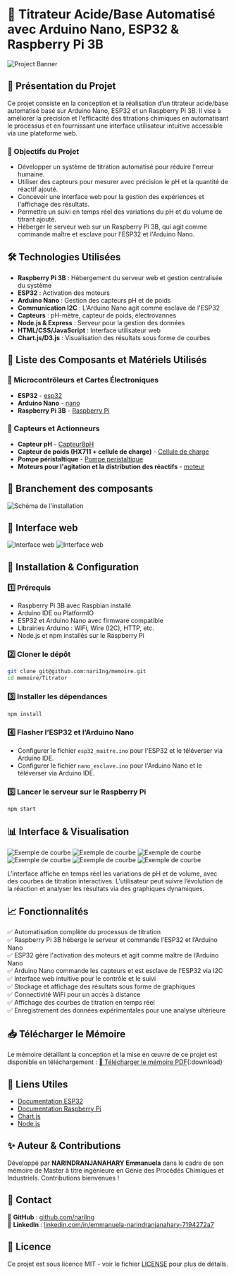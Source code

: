 # 🔬 Titrateur Acide/Base Automatisé avec Arduino Nano, ESP32 & Raspberry Pi 3B

![Project Banner](./Titrator/images/illustration.png)

## 🚀 Présentation du Projet
Ce projet consiste en la conception et la réalisation d’un titrateur acide/base automatisé basé sur Arduino Nano, ESP32 et un Raspberry Pi 3B. Il vise à améliorer la précision et l'efficacité des titrations chimiques en automatisant le processus et en fournissant une interface utilisateur intuitive accessible via une plateforme web.

### 🎯 Objectifs du Projet
- Développer un système de titration automatisé pour réduire l'erreur humaine.
- Utiliser des capteurs pour mesurer avec précision le pH et la quantité de réactif ajouté.
- Concevoir une interface web pour la gestion des expériences et l'affichage des résultats.
- Permettre un suivi en temps réel des variations du pH et du volume de titrant ajouté.
- Héberger le serveur web sur un Raspberry Pi 3B, qui agit comme commande maître et esclave pour l'ESP32 et l'Arduino Nano.

## 🛠️ Technologies Utilisées
- **Raspberry Pi 3B** : Hébergement du serveur web et gestion centralisée du système
- **ESP32** : Activation des moteurs
- **Arduino Nano** : Gestion des capteurs pH et de poids
- **Communication I2C** : L'Arduino Nano agit comme esclave de l'ESP32
- **Capteurs** : pH-mètre, capteur de poids, électrovannes
- **Node.js & Express** : Serveur pour la gestion des données
- **HTML/CSS/JavaScript** : Interface utilisateur web
- **Chart.js/D3.js** : Visualisation des résultats sous forme de courbes

## 🧰 Liste des Composants et Matériels Utilisés

### 🔌 Microcontrôleurs et Cartes Électroniques
- **ESP32** - [esp32](./Titrator/images/esp32.jpg)
- **Arduino Nano** - [nano](./Titrator/images/arduino_nano.webp)
- **Raspberry Pi 3B** - [Raspberry Pi](./Titrator/images/rasp.jpeg)

### 📡 Capteurs et Actionneurs
- **Capteur pH** - [Capteur8pH](./Titrator/images/capteur_pH.jpg)
- **Capteur de poids (HX711 + cellule de charge)** - [Cellule de charge](./Titrator/images/charge.jpg)
- **Pompe péristaltique** - [Pompe peristaltique](./Titrator/images/pompe.png)
- **Moteurs pour l'agitation et la distribution des réactifs** - [moteur](./Titrator/images/moteur.png)


## 📸 Branchement des composants
![Schéma de l'installation](./Titrator/images/branchement.png)

## 📸 Interface web
![Interface web](./Titrator/images/interface.png)
![Interface web](./Titrator/images/interface_2.png)

## 📌 Installation & Configuration

### 1️⃣ Prérequis
- Raspberry Pi 3B avec Raspbian installé
- Arduino IDE ou PlatformIO
- ESP32 et Arduino Nano avec firmware compatible
- Librairies Arduino : WiFi, Wire (I2C), HTTP, etc.
- Node.js et npm installés sur le Raspberry Pi

### 2️⃣ Cloner le dépôt
```bash
git clone git@github.com:nariIng/memoire.git
cd memoire/Titrator
```

### 3️⃣ Installer les dépendances
```bash
npm install
```

### 4️⃣ Flasher l’ESP32 et l’Arduino Nano
- Configurer le fichier `esp32_maitre.ino` pour l'ESP32 et le téléverser via Arduino IDE.
- Configurer le fichier `nano_esclave.ino` pour l'Arduino Nano et le téléverser via Arduino IDE.

### 5️⃣ Lancer le serveur sur le Raspberry Pi
```bash
npm start
```

## 📊 Interface & Visualisation
![Exemple de courbe](./Titrator/images/courbe1_1.png)
![Exemple de courbe](./Titrator/images/courbe1_2.png)
![Exemple de courbe](./Titrator/images/courbe1_3.png)
![Exemple de courbe](./Titrator/images/courbe2_1.png)
![Exemple de courbe](./Titrator/images/courbe2_2.png)
![Exemple de courbe](./Titrator/images/courbe2_3.png)

L’interface affiche en temps réel les variations de pH et de volume, avec des courbes de titration interactives. L’utilisateur peut suivre l’évolution de la réaction et analyser les résultats via des graphiques dynamiques.

## 📈 Fonctionnalités
✅ Automatisation complète du processus de titration  
✅ Raspberry Pi 3B héberge le serveur et commande l’ESP32 et l’Arduino Nano  
✅ ESP32 gère l'activation des moteurs et agit comme maître de l’Arduino Nano  
✅ Arduino Nano commande les capteurs et est esclave de l'ESP32 via I2C  
✅ Interface web intuitive pour le contrôle et le suivi  
✅ Stockage et affichage des résultats sous forme de graphiques  
✅ Connectivité WiFi pour un accès à distance  
✅ Affichage des courbes de titration en temps réel  
✅ Enregistrement des données expérimentales pour une analyse ultérieure  

## 📥 Télécharger le Mémoire
Le mémoire détaillant la conception et la mise en œuvre de ce projet est disponible en téléchargement :
[📄 Télécharger le mémoire PDF](./Titrator/project_pdf_file/project_pdf_file.pdf){:download}

## 🔗 Liens Utiles
- [Documentation ESP32](https://docs.espressif.com/projects/esp-idf/en/latest/)
- [Documentation Raspberry Pi](https://www.raspberrypi.org/documentation/)
- [Chart.js](https://www.chartjs.org/)
- [Node.js](https://nodejs.org/)

## ✨ Auteur & Contributions
Développé par **NARINDRANJANAHARY Emmanuela** dans le cadre de son mémoire de Master à titre ingénieure en Génie des Procédés Chimiques et Industriels. Contributions bienvenues !

## 📩 Contact
📌 **GitHub** : [github.com/nariIng](https://github.com/nariIng/)  
📌 **LinkedIn** : [linkedin.com/in/emmanuela-narindranjanahary-7194272a7](www.linkedin.com/in/emmanuela-narindranjanahary-7194272a7)

## 📜 Licence
Ce projet est sous licence MIT - voir le fichier [LICENSE](LICENSE) pour plus de détails.

